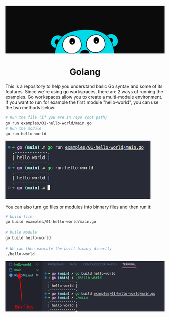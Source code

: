 <div align="center">

![go banner](/src/go-banner.png)

<h1>Golang</h1>
</div>

This is a repository to help you understand basic Go syntax and some of its features.
Since we're using go workspaces, there are 2 ways of running the examples.
Go workspaces allow you to create a multi-module environment.
If you want to run for example the first module "hello-world", you can use the two methods below:

```bash
# Run the file (if you are in repo root path)
go run examples/01-hello-world/main.go
# Run the module 
go run hello-world
```

![run print](/src/run-print.png)

You can also turn go files or modules into binnary files and then run it:

```bash
# build file
go build examples/01-hello-world/main.go

# build module
go build hello-world

# We can then execute the built binary directly
./hello-world
```

![build-print](/src/build-print.png)